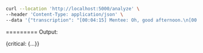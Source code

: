 ```bash
curl --location 'http://localhost:5000/analyze' \
--header 'Content-Type: application/json' \
--data '{"transcription": "[00:04:15] Mentee: Oh, good afternoon.\n[00:04:32] Mentor: Hello.\n[00:04:35] Mentor: Good afternoon."}'
```


=========
Output: 

{critical: {...}}
